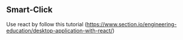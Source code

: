 ## Smart-Click

Use react by follow this tutorial (https://www.section.io/engineering-education/desktop-application-with-react/)